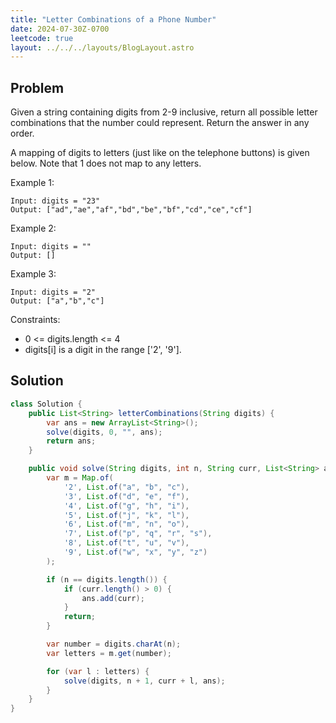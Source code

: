 ```yaml
---
title: "Letter Combinations of a Phone Number"
date: 2024-07-30Z-0700
leetcode: true
layout: ../../../layouts/BlogLayout.astro
---
```


## Problem

Given a string containing digits from 2-9 inclusive, return all possible letter combinations that the number could represent. Return the answer in any order.

A mapping of digits to letters (just like on the telephone buttons) is given below. Note that 1 does not map to any letters.

Example 1:

```text
Input: digits = "23"
Output: ["ad","ae","af","bd","be","bf","cd","ce","cf"]
```

Example 2:

```text
Input: digits = ""
Output: []
```

Example 3:

```text
Input: digits = "2"
Output: ["a","b","c"]
```

Constraints:

- 0 <= digits.length <= 4
- digits[i] is a digit in the range ['2', '9'].

## Solution

```java
class Solution {
    public List<String> letterCombinations(String digits) {
        var ans = new ArrayList<String>();
        solve(digits, 0, "", ans);
        return ans;
    }

    public void solve(String digits, int n, String curr, List<String> ans) {
        var m = Map.of(
            '2', List.of("a", "b", "c"),
            '3', List.of("d", "e", "f"),
            '4', List.of("g", "h", "i"),
            '5', List.of("j", "k", "l"),
            '6', List.of("m", "n", "o"),
            '7', List.of("p", "q", "r", "s"),
            '8', List.of("t", "u", "v"),
            '9', List.of("w", "x", "y", "z")
        );

        if (n == digits.length()) {
            if (curr.length() > 0) {
                ans.add(curr);
            }
            return;
        }

        var number = digits.charAt(n);
        var letters = m.get(number);

        for (var l : letters) {
            solve(digits, n + 1, curr + l, ans);
        }
    }
}
```

